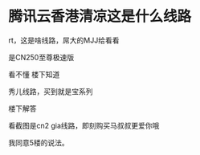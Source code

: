 # 腾讯云香港清凉这是什么线路


<img id="aimg_BiZfm" onclick="zoom(this, this.src, 0, 0, 0)" class="zoom" src="https://kyun.ltyuanfang.cn/tc/2020/11/04/bf9648429714b.png" onmouseover="img_onmouseoverfunc(this)" onload="thumbImg(this)" border="0" alt="" /><br />
rt，这是啥线路，屌大的MJJ给看看<img src="static/image/smiley/default/lol.gif" smilieid="12" border="0" alt="" /> 

是CN250至尊极速版

<img src="static/image/smiley/default/lol.gif" smilieid="12" border="0" alt="" />看不懂 楼下知道

秀儿线路，买到就是宝系列

楼下解答

看截图是cn2 gia线路，即刻购买马叔叔更爱你哦<img src="static/image/smiley/default/lol.gif" smilieid="12" border="0" alt="" /><img id="aimg_TvT3z" onclick="zoom(this, this.src, 0, 0, 0)" class="zoom" src="https://cdn.jsdelivr.net/gh/hishis/forum-master/public/images/patch.gif" onmouseover="img_onmouseoverfunc(this)" onload="thumbImg(this)" border="0" alt="" />

我同意5楼的说法。<img id="aimg_K00Cg" onclick="zoom(this, this.src, 0, 0, 0)" class="zoom" src="https://cdn.jsdelivr.net/gh/hishis/forum-master/public/images/patch.gif" onmouseover="img_onmouseoverfunc(this)" onload="thumbImg(this)" border="0" alt="" />
